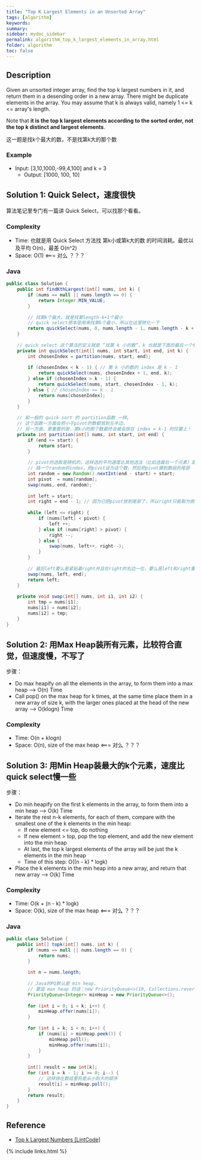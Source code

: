 ```yaml
---
title: "Top K Largest Elements in an Unsorted Array"
tags: [algorithm]
keywords:
summary:
sidebar: mydoc_sidebar
permalink: algorithm_top_k_largest_elements_in_array.html
folder: algorithm
toc: false
---
```


## Description
Given an unsorted integer array, find the top k largest numbers in it, and return them in a desending order in a new array.
There might be duplicate elements in the array.
You may assume that k is always valid, namely 1 <= k <= array's length.

Note that **it is the top k largest elements according to the sorted order, not the top k distinct and largest elements**.

这一题是找k个最大的数，不是找第k大的那个数

### Example
* Input: [3,10,1000,-99,4,100] and k = 3
  * Output: [1000, 100, 10]

## Solution 1: Quick Select，速度很快
算法笔记里专门有一篇讲 Quick Select，可以找那个看看。

### Complexity
* Time: 也就是用 Quick Select 方法找 第k小或第k大的数 的时间消耗。最优以及平均 O(n)，最差 O(n^2)
* Space: O(1) <=== 对么 ？？？

### Java
```java
public class Solution {
    public int findKthLargest(int[] nums, int k) {
        if (nums == null || nums.length == 0) {
            return Integer.MIN_VALUE;
        }
        
        // 找第k个最大，就是找第length-k+1个最小
        // quick select原本是用来找第k个最小，所以在这里转化一下
        return quickSelect(nums, 0, nums.length - 1, nums.length - k + 1);
    }
    
    // quick select 这个算法的定义就是 “找第 k 小的数”，k 也就是下面的最后一个参数
    private int quickSelect(int[] nums, int start, int end, int k) {
        int chosenIndex = partition(nums, start, end);
        
        if (chosenIndex < k - 1) { // 第 k 小的数的 index 是 k - 1
            return quickSelect(nums, chosenIndex + 1, end, k);
        } else if (chosenIndex > k - 1) {
            return quickSelect(nums, start, chosenIndex - 1, k);
        } else { // chosenIndex == k - 1
            return nums[chosenIndex];
        }
    }
    
    // 和一般的 quick sort 的 partition函数 一样。
    // 这个函数一方面会把小于pivot的数都放到左半边，
    // 另一方面，更重要的是，第k小的那个数最终会被会放在 index = k-1 的位置上！
    private int partition(int[] nums, int start, int end) {
        if (end <= start) {
            return start;
        }
        
        // pivot的选取是随机的，这样选的平均速度比其他选法（比如选最后一个元素）高很多！
        // 搞一个random的index，把pivot设为这个数，然后把pivot挪到数组的尾部
        int random = new Random().nextInt(end - start) + start;
        int pivot  = nums[random];
        swap(nums, end, random);
        
        int left = start;
        int right = end - 1; // 因为已把pivot放到尾部了，所以right只能取为倒数第二个
        
        while (left <= right) {
            if (nums[left] < pivot) {
                left ++;
            } else if (nums[right] > pivot) {
                right --;
            } else {
                swap(nums, left++, right--);
            }
        }
        
        // 最后left要么是紧贴着right并且在right的右边一位，要么是left和right重合
        swap(nums, left, end);
        return left;
    }
    
    private void swap(int[] nums, int i1, int i2) {
        int tmp = nums[i1];
        nums[i1] = nums[i2];
        nums[i2] = tmp;
    }
}
```

## Solution 2: 用Max Heap装所有元素，比较符合直觉，但速度慢，不写了
步骤：
* Do max heapify on all the elements in the array, to form them into a max heap --> O(n) Time
* Call pop() on the max heap for k times, at the same time place them in a new array of size k, with the larger ones placed at the head of the new array --> O(klogn) Time

### Complexity
* Time: O(n + klogn)
* Space: O(n), size of the max heap <=== 对么 ？？？


## Solution 3: 用Min Heap装最大的k个元素，速度比quick select慢一些
步骤：
* Do min heapify on the first k elements in the array, to form them into a min heap --> O(k) Time
* Iterate the rest n-k elements, for each of them, compare with the smallest one of the k elements in the min heap:
  * If new element <= top, do nothing
  * If new element > top, pop the top element, and add the new element into the min heap
  * At last, the top k largest elements of the array will be just the k elements in the min heap
  * Time of this step: O((n - k) * logk)
* Place the k elements in the min heap into a new array, and return that new array --> O(k) Time

### Complexity
* Time: O(k + (n - k) * logk)
* Space: O(k), size of the max heap <=== 对么 ？？？

### Java
```java
public class Solution {
    public int[] topk(int[] nums, int k) {
        if (nums == null || nums.length == 0) {
            return nums;
        }
        
        int n = nums.length;
        
        // Java的PQ默认是 min heap，
        // 要造 max heap 的话：new PriorityQueue<>(10, Collections.reverseOrder())
        PriorityQueue<Integer> minHeap = new PriorityQueue<>();
        
        for (int i = 0; i < k; i++) {
            minHeap.offer(nums[i]);
        }
        
        for (int i = k; i < n; i++) {
            if (nums[i] > minHeap.peek()) {
                minHeap.poll();
                minHeap.offer(nums[i]);
            }
        }
        
        int[] result = new int[k];
        for (int i = k - 1; i >= 0; i--) {
            // 这样排在数组里将是从小到大的顺序
            result[i] = minHeap.poll();
        }
        return result;
    }
}
```

## Reference
* [Top k Largest Numbers [LintCode]](https://www.lintcode.com/problem/top-k-largest-numbers/description)

{% include links.html %}
